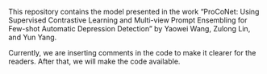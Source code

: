 This repository contains the model presented in the work “ProCoNet: Using Supervised Contrastive Learning and Multi-view Prompt Ensembling for Few-shot Automatic Depression Detection” by Yaowei Wang, Zulong Lin, and Yun Yang.

Currently, we are inserting comments in the code to make it clearer for the readers. After that, we will make the code available.
